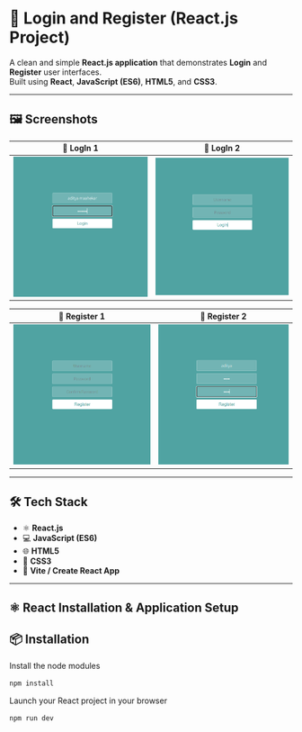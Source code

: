 # 🔐 Login and Register (React.js Project)

A clean and simple **React.js application** that demonstrates **Login** and **Register** user interfaces.  
Built using **React**, **JavaScript (ES6)**, **HTML5**, and **CSS3**.

---

## 🖼️ Screenshots  

| 🔑 LogIn 1 | 🔑 LogIn 2 |
|------------|------------|
| ![LogIn 1](lrs1.png) | ![LogIn 2](lrs2.png) |

| 📝 Register 1 | 📝 Register 2 |
|---------------|---------------|
| ![Register 1](lrs3.png) | ![Register 2](lrs4.png) |

---

## 🛠️ Tech Stack
- ⚛️ **React.js**  
- 💻 **JavaScript (ES6)**  
- 🌐 **HTML5**  
- 🎨 **CSS3**  
- 🚀 **Vite / Create React App**

---

## ⚛️ React Installation & Application Setup

## 📦 Installation


Install the node modules
```bash
npm install
```

Launch your React project in your browser
```bash
npm run dev
```
